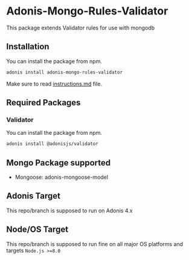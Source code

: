 # Adonis-Mongo-Rules-Validator

This package extends Validator rules for use with mongodb

## Installation
You can install the package from npm.
```bash
adonis install adonis-mongo-rules-validator
```

Make sure to read [instructions.md](https://github.com/Ryuunofire27/adonis-mongo-rules-validator/blob/master/instructions.md) file.

## Required Packages

### Validator
You can install the package from npm.
```bash
adonis install @adonisjs/validator
```

## Mongo Package supported

- Mongoose: adonis-mongoose-model

## Adonis Target

This repo/branch is supposed to run on Adonis 4.x

## Node/OS Target

This repo/branch is supposed to run fine on all major OS platforms and targets `Node.js >=8.0`